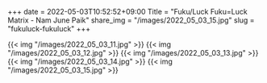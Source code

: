 +++
date  = 2022-05-03T10:52:52+09:00
Title = "Fuku/Luck Fuku=Luck Matrix - Nam June Paik"
share_img = "/images/2022_05_03_15.jpg"
slug = "fukuluck-fukuluck"
+++

{{< img "/images/2022_05_03_11.jpg" >}}
{{< img "/images/2022_05_03_12.jpg" >}}
{{< img "/images/2022_05_03_13.jpg" >}}
{{< img "/images/2022_05_03_14.jpg" >}}
{{< img "/images/2022_05_03_15.jpg" >}}